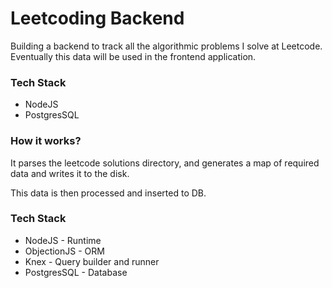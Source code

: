 # Leetcoding Backend

Building a backend to track all the algorithmic problems I solve at Leetcode. Eventually this data will be used in the frontend application.

### Tech Stack

- NodeJS
- PostgresSQL

### How it works?

It parses the leetcode solutions directory, and generates a map of required data and writes it to the disk.

This data is then processed and inserted to DB.

### Tech Stack

- NodeJS - Runtime
- ObjectionJS - ORM
- Knex - Query builder and runner
- PostgresSQL - Database
